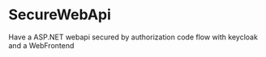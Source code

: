 # SecureWebApi
Have a ASP.NET webapi secured by authorization code flow with keycloak and a WebFrontend
